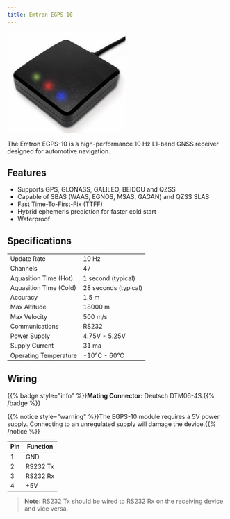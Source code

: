 ```yaml
---
title: Emtron EGPS-10
---
```


![EGPS-10](../../img/emtron-gps/gps1.png)

The Emtron EGPS-10 is a high-performance 10 Hz L1-band GNSS receiver designed for automotive navigation.

## Features
 - Supports GPS, GLONASS, GALILEO, BEIDOU and QZSS
 - Capable of SBAS (WAAS, EGNOS, MSAS, GAGAN) and QZSS SLAS
 - Fast Time-To-First-Fix (TTFF)
 - Hybrid ephemeris prediction for faster cold start
 - Waterproof

## Specifications
|                        |                       |
|------------------------|-----------------------|
| Update Rate            | 10 Hz                 |
| Channels               | 47                    |
| Aquasition Time (Hot)  | 1 second (typical)    |
| Aquasition Time (Cold) | 28 seconds (typical)  |
| Accuracy               | 1.5 m                 |
| Max Altitude           | 18000 m               |
| Max Velocity           | 500 m/s               |
| Communications         | RS232                 |
| Power Supply           | 4.75V - 5.25V         |
| Supply Current         | 31 ma                 |
| Operating Temperature  | -10°C - 60°C          |

## Wiring
{{% badge style="info" %}}**Mating Connector:** Deutsch DTM06-4S.{{% /badge %}}

{{% notice style="warning" %}}The EGPS-10 module requires a 5V power supply. Connecting to an unregulated supply will damage the device.{{% /notice %}}

| Pin | Function |
| --- | ---------|
| 1   | GND      |
| 2   | RS232 Tx |
| 3   | RS232 Rx |
| 4   | +5V      | 

> **Note:** RS232 Tx should be wired to RS232 Rx on the receiving device and vice versa.